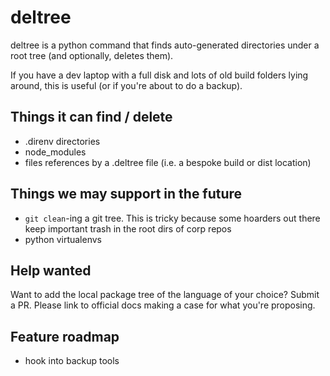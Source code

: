 # deltree

deltree is a python command that finds auto-generated directories under a root tree (and optionally, deletes them).

If you have a dev laptop with a full disk and lots of old build folders lying around, this is useful (or if you're about to do a backup).

## Things it can find / delete

* .direnv directories
* node\_modules
* files references by a .deltree file (i.e. a bespoke build or dist location)

## Things we may support in the future

* `git clean`-ing a git tree. This is tricky because some hoarders out there keep important trash in the root dirs of corp repos
* python virtualenvs

## Help wanted

Want to add the local package tree of the language of your choice? Submit a PR. Please link to official docs making a case for what you're proposing.

## Feature roadmap

* hook into backup tools
